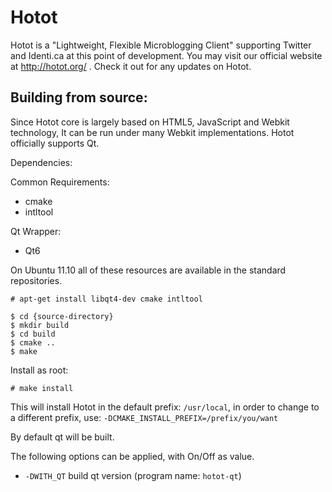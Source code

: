 # Hotot

Hotot is a "Lightweight, Flexible Microblogging Client" supporting
Twitter and Identi.ca at this point of development. You may visit our
official website at http://hotot.org/ . Check it out for any updates
on Hotot.

## Building from source:
Since Hotot core is largely based on HTML5, JavaScript and Webkit technology,
It can be run under many Webkit implementations.  Hotot officially supports Qt.

Dependencies:

Common Requirements:
* cmake
* intltool

Qt Wrapper:
* Qt6

On Ubuntu 11.10 all of these resources are available in the standard repositories.

    # apt-get install libqt4-dev cmake intltool

    $ cd {source-directory}
    $ mkdir build
    $ cd build
    $ cmake ..
    $ make

Install as root:

    # make install

This will install Hotot in the default prefix: `/usr/local`, in order to change
to a different prefix, use:
`-DCMAKE_INSTALL_PREFIX=/prefix/you/want`

By default qt will be built.

The following options can be applied, with On/Off as value.

* `-DWITH_QT` build qt version (program name: `hotot-qt`)
